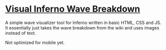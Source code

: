 # [Visual Inferno Wave Breakdown](https://tiamtum.github.io/visual-inferno-wave-breakdown/)

A simple wave visualizer tool for Inferno written in basic HTML, CSS and JS. It essentially just takes the wave breakdown from the wiki and uses images instead of text. 

Not optimized for mobile yet. 
